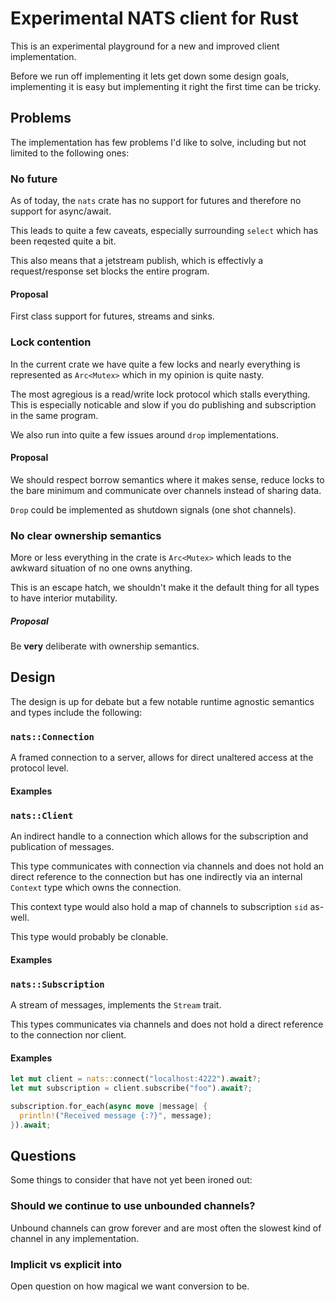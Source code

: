 # Experimental NATS client for Rust

This is an experimental playground for a new and improved client
implementation.

Before we run off implementing it lets get down some design goals, implementing
it is easy but implementing it right the first time can be tricky.

## Problems

The implementation has few problems I'd like to solve, including but not
limited to the following ones:

### No future

As of today, the `nats` crate has no support for futures and therefore no
support for async/await.

This leads to quite a few caveats, especially surrounding `select` which has
been reqested quite a bit.

This also means that a jetstream publish, which is effectivly a request/response
set blocks the entire program.

#### Proposal

First class support for futures, streams and sinks.

### Lock contention

In the current crate we have quite a few locks and nearly everything is
represented as `Arc<Mutex>` which in my opinion is quite nasty.

The most agregious is a read/write lock protocol which stalls everything.
This is especially noticable and slow if you do publishing and subscription in
the same program.

We also run into quite a few issues around `drop` implementations.

#### Proposal

We should respect borrow semantics where it makes sense, reduce locks to the
bare minimum and communicate over channels instead of sharing data.

`Drop` could be implemented as shutdown signals (one shot channels).


### No clear ownership semantics 

More or less everything in the crate is `Arc<Mutex>` which leads to the awkward
situation of no one owns anything.

This is an escape hatch, we shouldn't make it the default thing for all types
to have interior mutability.

##### Proposal

Be **very** deliberate with ownership semantics.

## Design

The design is up for debate but a few notable runtime agnostic semantics and
types include the following:

### `nats::Connection`

A framed connection to a server, allows for direct unaltered access at the protocol level.

#### Examples

### `nats::Client`

An indirect handle to a connection which allows for the subscription and publication of messages.

This type communicates with connection via channels and does not hold an direct
reference to the connection but has one indirectly via an internal `Context`
type which owns the connection.

This context type would also hold a map of channels to subscription `sid`
as-well.

This type would probably be clonable.
#### Examples

### `nats::Subscription`

A stream of messages, implements the `Stream` trait.

This types communicates via channels and does not hold a direct reference to
the connection nor client.

#### Examples

```rust
let mut client = nats::connect("localhost:4222").await?;
let mut subscription = client.subscribe("foo").await?;

subscription.for_each(async move |message| {
  println!("Received message {:?}", message);
}).await;
```

## Questions

Some things to consider that have not yet been ironed out:

### Should we continue to use unbounded channels?

Unbound channels can grow forever and are most often the slowest kind of
channel in any implementation.

### Implicit vs explicit into

Open question on how magical we want conversion to be.
